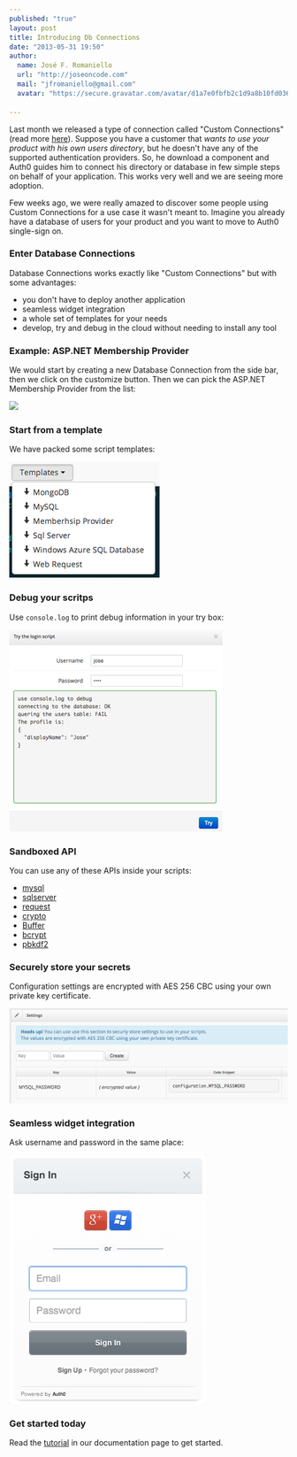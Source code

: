 ```yaml
---
published: "true"
layout: post
title: Introducing Db Connections
date: "2013-05-31 19:50"
author: 
  name: José F. Romaniello
  url: "http://joseoncode.com"
  mail: "jfromaniello@gmail.com"
  avatar: "https://secure.gravatar.com/avatar/d1a7e0fbfb2c1d9a8b10fd03648da78f.png"

---
```


Last month we released a type of connection called "Custom Connections" (read more [here](http://blog.auth0.com/2013/04/16/Custom-Authentication-With-Auth0/)). Suppose you have a customer that _wants to use your product with his own users directory_, but he doesn't have any of the supported authentication providers. So, he download a component and Auth0 guides him to connect his directory or database in few simple steps on behalf of your application. This works very well and we are seeing more adoption. 

Few weeks ago, we were really amazed to discover some people using Custom Connections for a use case it wasn't meant to. Imagine you already have a database of users for your product and you want to move to Auth0 single-sign on.

### Enter Database Connections

Database Connections works exactly like "Custom Connections" but with some advantages:

-   you don't have to deploy another application
-   seamless widget integration 
-   a whole set of templates for your needs
-   develop, try and debug in the cloud without needing to install any tool

### Example: ASP.NET Membership Provider

We would start by creating a new Database Connection from the side bar, then we click on the customize button. Then we can pick the ASP.NET Membership Provider from the list:

![](/public/img/db-connections-01.png)

### Start from a template

We have packed some script templates:

![](/img/db-connections-02.png)

### Debug your scritps

Use `console.log` to print debug information in your try box:

![](/img/db-connections-03.png)

### Sandboxed API

You can use any of these APIs inside your scripts:

-  [mysql](https://github.com/felixge/node-mysql)
-  [sqlserver](https://github.com/pekim/tedious)
-  [request](https://github.com/mikeal/request)
-  [crypto](http://nodejs.org/api/crypto.html)
-  [Buffer](http://nodejs.org/api/buffer.html)
-  [bcrypt](https://github.com/ncb000gt/node.bcrypt.js/)
-  [pbkdf2](https://github.com/davidmurdoch/easy-pbkdf2)

### Securely store your secrets

Configuration settings are encrypted with AES 256 CBC using your own private key certificate. 

![](/img/db-connections-04.png)

### Seamless widget integration

Ask username and password in the same place:

![](/img/db-connections-05.png)

### Get started today

Read the [tutorial](http://docs.auth0.com/) in our documentation page to get started.
